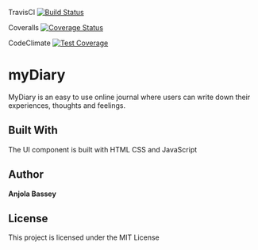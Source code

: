 TravisCI [![Build Status](https://travis-ci.org/anjolabassey/MyDiary.svg?branch=server)](https://travis-ci.org/anjolabassey/MyDiary)

Coveralls [![Coverage Status](https://coveralls.io/repos/github/anjolabassey/MyDiary/badge.svg?branch=master)](https://coveralls.io/github/anjolabassey/MyDiary?branch=master)

CodeClimate [![Test Coverage](https://api.codeclimate.com/v1/badges/7100dc47534afb253620/test_coverage)](https://codeclimate.com/github/anjolabassey/MyDiary/test_coverage)

# myDiary

MyDiary is an easy to use online journal where users can write down their experiences, thoughts and feelings. 

## Built With

The UI component is built with HTML CSS and JavaScript

## Author

**Anjola Bassey** 

## License

This project is licensed under the MIT License
